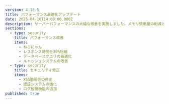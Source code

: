 ```yaml
---
version: 4.18.5
title: パフォーマンス最適化アップデート
date: 2025-04-10T14:00:00.000Z
description: サーバーパフォーマンスの大幅な改善を実施しました。メモリ使用量の削減とレスポンス時間の改善により、より快適なゲーム体験を提供できるようになりました。
sections:
  - type: security
    title: パフォーマンス改善
    items:
      - ねこにゃん
      - レスポンス時間を30%短縮
      - データベースクエリの最適化
      - キャッシュシステムの改善
  - type: security
    title: セキュリティ修正
    items:
      - XSS脆弱性の修正
      - 認証システムの強化
      - ログ監視機能の追加
published: true
---
```

